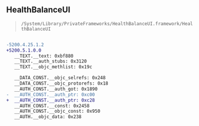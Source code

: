 ## HealthBalanceUI

> `/System/Library/PrivateFrameworks/HealthBalanceUI.framework/HealthBalanceUI`

```diff

-5200.4.25.1.2
+5200.5.1.0.0
   __TEXT.__text: 0xbf880
   __TEXT.__auth_stubs: 0x3120
   __TEXT.__objc_methlist: 0x19c

   __DATA_CONST.__objc_selrefs: 0x248
   __DATA_CONST.__objc_protorefs: 0x18
   __AUTH_CONST.__auth_got: 0x1890
-  __AUTH_CONST.__auth_ptr: 0xc00
+  __AUTH_CONST.__auth_ptr: 0xc28
   __AUTH_CONST.__const: 0x2458
   __AUTH_CONST.__objc_const: 0x950
   __AUTH.__objc_data: 0x238

```
